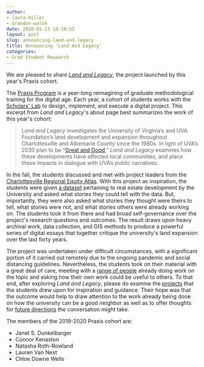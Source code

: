 ```yaml
---
author: 
- laura-miller
- brandon-walsh
date: 2020-05-13 14:10:52
layout: post
slug: announcing-land-and-legacy
title: Announcing 'Land And Legacy'
categories:
- Grad Student Research
---
```

We are pleased to share *[Land and Legacy](https://landandlegacy.scholarslab.org/)*, the project launched by this year's Praxis cohort. 

The [Praxis Program](http://praxis.scholarslab.org/) is a year-long reimagining of graduate methodological training for the digital age. Each year, a cohort of students works with the [Scholars' Lab](http://scholarslab.org/) to design, implement, and execute a digital project. This excerpt from *Land and Legacy*'s about page best summarizes the work of this year's cohort:

>  <i>Land and Legacy</i> investigates the University of Virginia’s and UVA Foundation’s land development and expansion throughout Charlottesville and Albemarle County since the 1980s. In light of UVA’s 2030 plan to be “[Great and Good](https://strategicplan.virginia.edu/),” <i>Land and Legacy</i> examines how these developments have affected local communities, and place these impacts in dialogue with UVA’s public narratives.

In the fall, the students discussed and met with project leaders from the [Charlottesville Regional Equity Atlas](https://equityatlas.lib.virginia.edu/). With this project as inspiration, the students were given [a dataset](https://landandlegacy.scholarslab.org/our-data.html) pertaining to real estate development by the University and asked what stories they could tell with the data. But, importantly, they were also asked what stories they thought were theirs to tell, what stories were not, and what stories others were already working on. The students took it from there and had broad self-governance over the project's research questions and outcomes. The result draws upon heavy archival work, data collection, and GIS methods to produce a powerful series of digital essays that together critique the university's land expansion over the last forty years.

The project was undertaken under difficult circumstances, with a significant portion of it carried out remotely due to the ongoing pandemic and social distancing guidelines. Nevertheless, the students took on their material with a great deal of care, meeting with a [range of people](https://landandlegacy.scholarslab.org/about.html) already doing work on the topic and asking how their own work could be useful to others. To that end, after exploring *Land and Legacy*, please do examine the [projects](https://landandlegacy.scholarslab.org/other-dh-projects.html) that the students drew upon for inspiration and guidance. Their hope was that the outcome would help to draw attention to the work already being done on how the university can be a good neighbor as well as to offer thoughts for [future directions](https://landandlegacy.scholarslab.org/future-directions.html) the conversation might take.

The members of the 2019-2020 Praxis cohort are:

* Janet S. Dunkelbarger
* Connor Kenaston
* Natasha Roth-Rowland
* Lauren Van Nest
* Chloe Downe Wells

